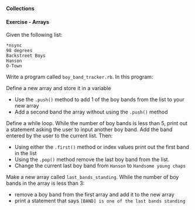 **Collections**



#### Exercise - Arrays

Given the following list:
```
*nsync
98 degrees
Backstreet Boys
Hanson
O-Town
```

Write a program called `boy_band_tracker.rb`. In this program:

Define a new array and store it in a variable

* Use the `.push()` method to add 1 of the boy bands from the list to your new array
* Add a second band the array without using the `.push()` method

Define a while loop. While the number of boy bands is less than 5, print out a statement asking the user to input another boy band. Add the band entered by the user to the current list. Then:

* Using either the `.first()` method or index values print out the first band in the list
* Using the `.pop()` method remove the last boy band from the list.
* Change the current last boy band from `Hanson` to `Handsome young chaps`

Make a new array called `last_bands_standing`. While the number of boy bands in the array is less than 3:

* remove a boy band from the first array and add it to the new array
* print a statement that says `[BAND] is one of the last bands standing`
